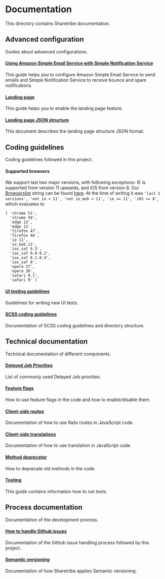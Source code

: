 # Documentation

This directory contains Sharetribe documentation.

## Advanced configuration

Guides about advanced configurations.

#### [Using Amazon Simple Email Service with Simple Notification Service](./using-amazon-ses-with-sns.md)

This guide helps you to configure Amazon Simple Email Service to send emails and Simple Notification Service to receive bounce and spam notifications.

#### [Landing page](./landing-page.md)

This guide helps you to enable the landing page feature.

#### [Landing page JSON structure](./landing-page-structure.md)

This document describes the landing page structure JSON format.


## Coding guidelines

Coding guidelines followed in this project.

#### Supported browsers

We support last two major versions, with following exceptions: IE is supported from version 11 upwards, and iOS from version 8. Our [Browserslist](https://github.com/ai/browserslist) string can be found [here](https://github.com/sharetribe/sharetribe/blob/master/client/webpack.client.base.config.js#L65). At the time of writing it was `'last 2 versions', 'not ie < 11', 'not ie_mob < 11', 'ie >= 11', 'iOS >= 8'`, which evaluates to

```
[ 'chrome 51',
  'chrome 50',
  'edge 13',
  'edge 12',
  'firefox 47',
  'firefox 46',
  'ie 11',
  'ie_mob 11',
  'ios_saf 9.3',
  'ios_saf 9.0-9.2',
  'ios_saf 8.1-8.4',
  'ios_saf 8',
  'opera 37',
  'opera 36',
  'safari 9.1',
  'safari 9' ]
```

#### [UI testing guidelines](./ui-testing.md)

Guidelines for writing new UI tests.

#### [SCSS coding guidelines](./scss-coding-guidelines.md)

Documentation of SCSS coding guidelines and directory structure.


## Technical documentation

Technical documentation of different components.

#### [Delayed Job Priorities](./delayed-job-priorities.md)

List of commonly used Delayed Job priorities.

#### [Feature flags](./feature-flags.md)

How to use feature flags in the code and how to enable/disable them.

#### [Client-side routes](./js-routes.md)

Documentation of how to use Rails routes in JavaScript code.

#### [Client-side translations](./js-translations.md)

Documentation of how to use translation in JavaScript code.

#### [Method deprecator](./method-deprecator.md)

How to deprecate old methods in the code.

#### [Testing](./testing.md)

This guide contains information how to run tests.

## Process documentation

Documentation of the development process.

#### [How to handle Github issues](./how-to-handle-github-issues.md)

Documentation of the Github issue handling process followed by this project.

#### [Semantic versioning](./semantic-versioning.md)

Documentation of how Sharetribe applies Semantic versioning.
